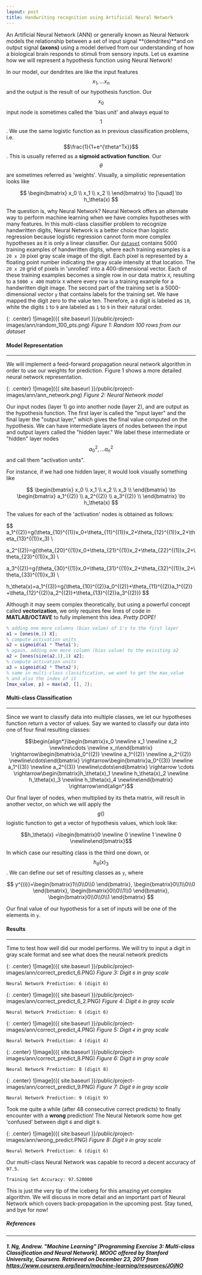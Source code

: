 ```yaml
---
layout: post
title: Handwriting recognition using Artificial Neural Network
---
```


An Artificial Neural Network (ANN) or generally known as Neural Network models the relationship between a set of input signal **(dendrites)**and on output signal **(axons)** using a model derived from our understanding of how a biological brain responds to stimuli from sensory inputs. Let us examine how we will represent a hypothesis function using Neural Network!

In our model, our dendrites are like the input features $$x_1,...x_n$$ and the output is the result of our hypothesis function. Our $$x_0$$ input node is sometimes called the 'bias unit' and always equal to $$1$$. We use the same logistic function as in previous classification problems, i.e. $$\frac{1}{1+e^{\theta^Tx}}$$. This is usually referred as a **sigmoid activation function**. Our $$\theta$$ are sometimes referred as 'weights'. Visually, a simplistic representation looks like

$$
	\begin{bmatrix}
	x_0 \\
	x_1 \\
	x_2 \\
	\end{bmatrix} \to [\quad] \to h_\theta(x)
$$

The question is, why Neural Network? Neural Network offers an alternate way to perform machine learning when we have complex hypotheses with many features. In this multi-class classifier problem to recognize handwritten digits, Neural Network is a better choice than logistic regression because logistic regression cannot form more complex hypotheses as it is only a linear classifier. Our [`dataset`](https://github.com/yewjie-github/Machine_Learning_Coursera/blob/master/Multi-class%20Classfication%20and%20Neural%20Network/ex3data1.mat) contains 5000 training examples of handwritten digits, where each training examples is a `20 x 20` pixel gray scale image of the digit. Each pixel is represented by a floating point number indicating the gray scale intensity at that location. The `20 x 20` grid of pixels in 'unrolled' into a 400-dimensional vector. Each of these training examples becomes a single row in our data matrix `X`, resulting to a `5000 x 400` matrix `X` where every row is a training example for a handwritten digit image. The second part of the training set is a 5000-dimensional vector `y` that contains labels for the training set. We have mapped the digit zero to the value ten. Therefore, a `0` digit is labeled as `10`, white the digits `1` to `9` are labeled as `1` to `9` in their natural order.

{: .center}
![image]({{ site.baseurl }}/public/project-images/ann/random_100_pts.png)
*Figure 1: Random 100 rows from our dataset*


#### Model Representation
---

We will implement a feed-forward propagation neural network algorithm in order to use our weights for prediction. Figure 1 shows a  more detailed neural network representation.

{: .center}
![image]({{ site.baseurl }}/public/project-images/ann/ann_network.png)
*Figure 2: Neural Network model*

Our input nodes (layer 1) go into another node (layer 2), and are output as the hypothesis function. The first layer is called the "input layer" and the final layer the "output layer," which gives the final value computed on the hypothesis. We can have intermediate layers of nodes between the input and output layers called the "hidden layer." We label these intermediate or "hidden" layer nodes $$a_0^2,...a_n^2$$ and call them "activation units".

For instance, if we had one hidden layer, it would look visually something like

$$
	\begin{bmatrix}
	x_0 \\
	x_1 \\
	x_2 \\
	x_3 \\
	\end{bmatrix} \to \begin{bmatrix}
	a_1^{(2)} \\
	a_2^{(2)} \\
	a_3^{(2)} \\
	\end{bmatrix} \to h_\theta(x)
$$

The values for each of the 'activation' nodes is obtained as follows:

$$
a_1^{(2)}=g(\theta_{10}^{(1)}x_0+\theta_{11}^{(1)}x_2+\theta_{12}^{(1)}x_2+\theta_{13}^{(1)}x_3) \\

a_2^{(2)}=g(\theta_{20}^{(1)}x_0+\theta_{21}^{(1)}x_2+\theta_{22}^{(1)}x_2+\theta_{23}^{(1)}x_3) \\

a_3^{(2)}=g(\theta_{30}^{(1)}x_0+\theta_{31}^{(1)}x_2+\theta_{32}^{(1)}x_2+\theta_{33}^{(1)}x_3) \\

h_\theta(x)=a_1^{(3)}=g(\theta_{10}^{(2)}a_0^{(2)}+\theta_{11}^{(2)}a_1^{(2)}+\theta_{12}^{(2)}a_2^{(2)}+\theta_{13}^{(2)}a_3^{(2)})
$$

Although it may seem complex theoretically, but using a powerful concept called **vectorization**, we only requires few lines of code in **MATLAB/OCTAVE** to fully implement this idea. _Pretty DOPE!_

```matlab
% adding one more columns (bias value) of 1's to the first layer
a1 = [ones(m,1) X];
% compute activation units
a2 = sigmoid(a1 * Theta1');
% again, adding one more column (bias value) to the exisiting a2
a2 = [ones(size(a2,1),1) a2];
% compute activation units
a3 = sigmoid(a2 * Theta2');
% same in multi-class classification, we want to get the max_value
% and also the index of it
[max_value, p] = max(a3, [], 2);
```

#### Multi-class Classification
---

Since we want to classify data into multiple classes, we let our hypotheses function return a vector of values. Say we wanted to classify our data into one of four final resulting classes:

$$\begin{align*}\begin{bmatrix}x_0 \newline x_1 \newline x_2 \newline\cdots \newline x_n\end{bmatrix} \rightarrow\begin{bmatrix}a_0^{(2)} \newline a_1^{(2)} \newline a_2^{(2)} \newline\cdots\end{bmatrix} \rightarrow\begin{bmatrix}a_0^{(3)} \newline a_1^{(3)} \newline a_2^{(3)} \newline\cdots\end{bmatrix} \rightarrow \cdots \rightarrow\begin{bmatrix}h_\theta(x)_1 \newline h_\theta(x)_2 \newline h_\theta(x)_3 \newline h_\theta(x)_4 \newline\end{bmatrix} \rightarrow\end{align*}$$

Our final layer of nodes, when multiplied by its theta matrix, will result in another vector, on which we will apply the $$g()$$ logistic function to get a vector of hypothesis values, which look like:

$$h_\theta(x) =\begin{bmatrix}0 \newline 0 \newline 1 \newline 0 \newline\end{bmatrix}$$

In which case our resulting class is the third one down, or $$h_\theta(x)_3$$. We can define our set of resulting classes as `y`, where

$$
y^{(i)}=\begin{bmatrix}1\\0\\0\\0 \end{bmatrix},
		\begin{bmatrix}0\\1\\0\\0 \end{bmatrix},
		\begin{bmatrix}0\\0\\1\\0 \end{bmatrix},
		\begin{bmatrix}0\\0\\0\\1 \end{bmatrix}
$$

Our final value of our hypothesis for a set of inputs will be one of the elements in `y`.

#### Results
---
Time to test how well did our model performs. We will try to input a digit in gray scale format and see what does the neural network predicts

{: .center}
![image]({{ site.baseurl }}/public/project-images/ann/correct_predict_6.PNG)
*Figure 3: Digit `6` in gray scale*

```
Neural Network Prediction: 6 (digit 6)
```

{: .center}
![image]({{ site.baseurl }}/public/project-images/ann/correct_predict_6_2.PNG)
*Figure 4: Digit `6` in gray scale*

```
Neural Network Prediction: 6 (digit 6)
```

{: .center}
![image]({{ site.baseurl }}/public/project-images/ann/correct_predict_4.PNG)
*Figure 5: Digit `4` in gray scale*

```
Neural Network Prediction: 4 (digit 4)
```

{: .center}
![image]({{ site.baseurl }}/public/project-images/ann/correct_predict_8.PNG)
*Figure 6: Digit `8` in gray scale*

```
Neural Network Prediction: 8 (digit 8)
```

{: .center}
![image]({{ site.baseurl }}/public/project-images/ann/correct_predict_9.PNG)
*Figure 7: Digit `9` in gray scale*

```
Neural Network Prediction: 9 (digit 9)
```

Took me quite a while (after 48 consecutive correct predicts) to finally encounter with a **wrong** prediction! The Neural Network some how get 'confused' between digit `6` and digit `9`.

{: .center}
![image]({{ site.baseurl }}/public/project-images/ann/wrong_predict.PNG)
*Figure 8: Digit `9` in gray scale*

```
Neural Network Prediction: 6 (digit 6)
```

Our multi-class Neural Network was capable to record a decent accuracy of `97.5`.

```
Training Set Accuracy: 97.520000
```

This is just the very tip of the iceberg for this amazing yet complex algorithm. We will discuss in more detail and an important part of Neural Network which covers back-propagation in the upcoming post. Stay tuned, and bye for now!


##### References
---

##### 1. Ng, Andrew. "Machine Learning" [Programming Exercise 3: Multi-class Classification and Neural Network]. MOOC offered by Stanford University, Coursera. Retrieved on December 23, 2017 from https://www.coursera.org/learn/machine-learning/resources/JOjNO
